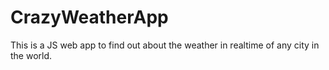 # CrazyWeatherApp
This is a JS web app to find out about the weather in realtime of any city in the world.
